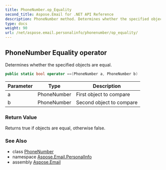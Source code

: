 ```yaml
---
title: PhoneNumber.op_Equality
second_title: Aspose.Email for .NET API Reference
description: PhoneNumber method. Determines whether the specified objects are equal
type: docs
weight: 90
url: /net/aspose.email.personalinfo/phonenumber/op_equality/
---
```

## PhoneNumber Equality operator

Determines whether the specified objects are equal.

```csharp
public static bool operator ==(PhoneNumber a, PhoneNumber b)
```

| Parameter | Type | Description |
| --- | --- | --- |
| a | PhoneNumber | First object to compare |
| b | PhoneNumber | Second object to compare |

### Return Value

Returns true if objects are equal, otherwise false.

### See Also

* class [PhoneNumber](../)
* namespace [Aspose.Email.PersonalInfo](../../phonenumber/)
* assembly [Aspose.Email](../../../)


